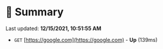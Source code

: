 # 📖 Summary
Last updated: **12/15/2021, 10:51:55 AM**

- `GET` [https://google.com](https://google.com) - **Up** (139ms)
